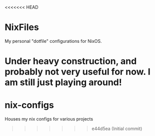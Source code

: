 <<<<<<< HEAD
# NixFiles

My personal "dotfile" configurations for NixOS.

Under heavy construction, and probably not very useful for now.
I am still just playing around!
=======
# nix-configs
Houses my nix configs for various projects
>>>>>>> e44d5ea (Initial commit)
